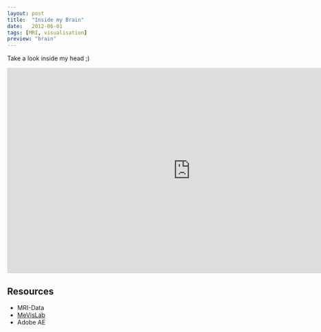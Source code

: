 ```yaml
---
layout: post
title:  "Inside my Brain"
date:   2012-06-01
tags: [MRI, visualisation]
preview: "brain"
---
```


Take a look inside my head ;)

<iframe width="853" height="480" src="http://www.youtube.com/embed/o7t-qajcxzk" frameborder="0" allowfullscreen></iframe>


## Resources
- MRI-Data
- [MeVisLab](http://www.mevislab.de/)
- Adobe AE
